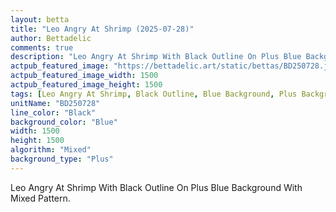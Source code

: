 ```yaml
---
layout: betta
title: "Leo Angry At Shrimp (2025-07-28)"
author: Bettadelic
comments: true
description: "Leo Angry At Shrimp With Black Outline On Plus Blue Background With Mixed Pattern."
actpub_featured_image: "https://bettadelic.art/static/bettas/BD250728.jpg"
actpub_featured_image_width: 1500
actpub_featured_image_height: 1500
tags: [Leo Angry At Shrimp, Black Outline, Blue Background, Plus Background Pattern, Mixed Pattern, July 2025]
unitName: "BD250728"
line_color: "Black"
background_color: "Blue"
width: 1500
height: 1500
algorithm: "Mixed"
background_type: "Plus"
---
```


Leo Angry At Shrimp With Black Outline On Plus Blue Background With Mixed Pattern.
